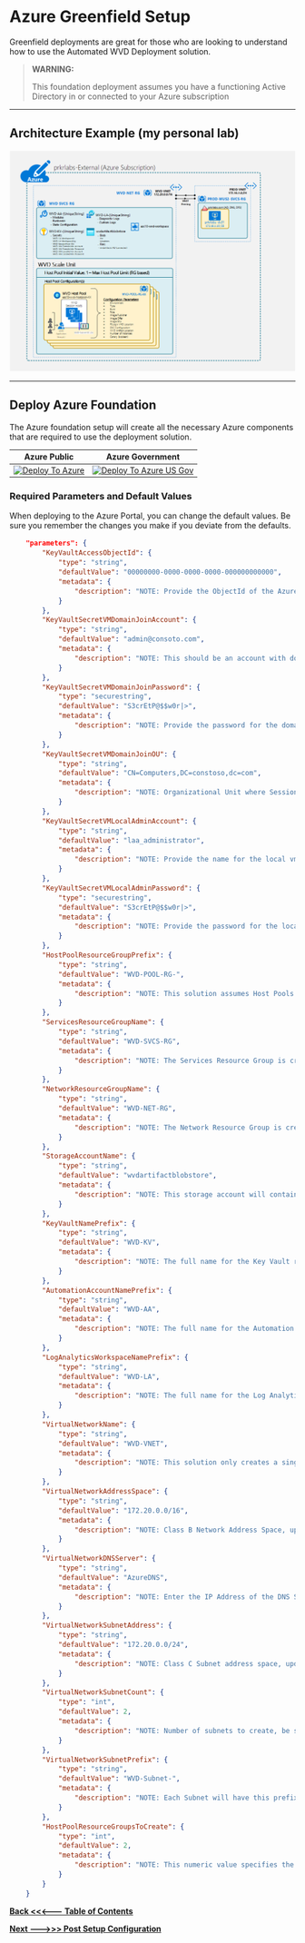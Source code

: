 # Azure Greenfield Setup

Greenfield deployments are great for those who are looking to understand how to use the Automated WVD Deployment solution.

> **WARNING:**
> 
> This foundation deployment assumes you have a functioning Active Directory in or connected to your Azure subscription

---

## Architecture Example (my personal lab)

![WVD-Architecture](/Docs/_media/WVD-Architecture.png)

---

## Deploy Azure Foundation

The Azure foundation setup will create all the necessary Azure components that are required to use the deployment solution.

**Azure Public** | **Azure Government**
--- | ---
[![Deploy To Azure](https://aka.ms/deploytoazurebutton)](https://portal.azure.com/#create/Microsoft.Template/uri/https%3A%2F%2Fraw.githubusercontent.com%2Fmsft-jasonparker%2FAutomated-WVD-Deployment%2Fdev-test%2FSetup%2FDeploy-WVD-Foundation.json) | [![Deploy To Azure US Gov](https://aka.ms/deploytoazuregovbutton)](https://portal.azure.us/#create/Microsoft.Template/uri/https%3A%2F%2Fraw.githubusercontent.com%2Fmsft-jasonparker%2FAutomated-WVD-Deployment%2Fdev-test%2FSetup%2FDeploy-WVD-Foundation.json)

### Required Parameters and Default Values

When deploying to the Azure Portal, you can change the default values. Be sure you remember the changes you make if you deviate from the defaults.

```JSON
    "parameters": {
        "KeyVaultAccessObjectId": {
            "type": "string",
            "defaultValue": "00000000-0000-0000-0000-000000000000",
            "metadata": {
                "description": "NOTE: Provide the ObjectId of the Azure AD user or group that will be given access to the Key Vault secrets"
            }
        },
        "KeyVaultSecretVMDomainJoinAccount": {
            "type": "string",
            "defaultValue": "admin@consoto.com",
            "metadata": {
                "description": "NOTE: This should be an account with domain join rights in your AD domain"
            }
        },
        "KeyVaultSecretVMDomainJoinPassword": {
            "type": "securestring",
            "defaultValue": "S3crEtP@$$w0r|>",
            "metadata": {
                "description": "NOTE: Provide the password for the domain join account"
            }
        },
        "KeyVaultSecretVMDomainJoinOU": {
            "type": "string",
            "defaultValue": "CN=Computers,DC=constoso,dc=com",
            "metadata": {
                "description": "NOTE: Organizational Unit where Session Host computer accounts are created"
            }
        },
        "KeyVaultSecretVMLocalAdminAccount": {
            "type": "string",
            "defaultValue": "laa_administrator",
            "metadata": {
                "description": "NOTE: Provide the name for the local vm administrator account"
            }
        },        
        "KeyVaultSecretVMLocalAdminPassword": {
            "type": "securestring",
            "defaultValue": "S3crEtP@$$w0r|>",
            "metadata": {
                "description": "NOTE: Provide the password for the local vm administrator account"
            }
        },
        "HostPoolResourceGroupPrefix": {
            "type": "string",
            "defaultValue": "WVD-POOL-RG-",
            "metadata": {
                "description": "NOTE: This solution assumes Host Pools will be contained in their own Resource Groups"
            }
        },
        "ServicesResourceGroupName": {
            "type": "string",
            "defaultValue": "WVD-SVCS-RG",
            "metadata": {
                "description": "NOTE: The Services Resource Group is created for non-WVD resources"
            }
        },
        "NetworkResourceGroupName": {
            "type": "string",
            "defaultValue": "WVD-NET-RG",
            "metadata": {
                "description": "NOTE: The Network Resource Group is created for all network resources"
            }
        },
        "StorageAccountName": {
            "type": "string",
            "defaultValue": "wvdartifactblobstore",
            "metadata": {
                "description": "NOTE: This storage account will contain blob containers for DSC configuration, ARM templates, and file shares for WVD profiles"
            }
        },
        "KeyVaultNamePrefix": {
            "type": "string",
            "defaultValue": "WVD-KV",
            "metadata": {
                "description": "NOTE: The full name for the Key Vault resource will include a unique string appended to the end"
            }
        },
        "AutomationAccountNamePrefix": {
            "type": "string",
            "defaultValue": "WVD-AA",
            "metadata": {
                "description": "NOTE: The full name for the Automation Account resource will include a unique string appended to the end"
            }
        },
        "LogAnalyticsWorkspaceNamePrefix": {
            "type": "string",
            "defaultValue": "WVD-LA",
            "metadata": {
                "description": "NOTE: The full name for the Log Analytics resource will include a unique string appended to the end"
            }
        },
        "VirtualNetworkName": {
            "type": "string",
            "defaultValue": "WVD-VNET",
            "metadata": {
                "description": "NOTE: This solution only creates a single Virtual Network, update the AddressSpace parameter to use an alternate address"
            }
        },
        "VirtualNetworkAddressSpace": {
            "type": "string",
            "defaultValue": "172.20.0.0/16",
            "metadata": {
                "description": "NOTE: Class B Network Address Space, update to any private IP address space"
            }
        },
        "VirtualNetworkDNSServer": {
            "type": "string",
            "defaultValue": "AzureDNS",
            "metadata": {
                "description": "NOTE: Enter the IP Address of the DNS Server to be used in the WVD-VNET or use AzureDNS"
            }
        },
        "VirtualNetworkSubnetAddress": {
            "type": "string",
            "defaultValue": "172.20.0.0/24",
            "metadata": {
                "description": "NOTE: Class C Subnet address space, update to any private IP address space"
            }
        },
        "VirtualNetworkSubnetCount": {
            "type": "int",
            "defaultValue": 2,
            "metadata": {
                "description": "NOTE: Number of subnets to create, be sure that the VNET and Subnets fit correctly. Additional subnets will be incremented numerically."
            }
        },
        "VirtualNetworkSubnetPrefix": {
            "type": "string",
            "defaultValue": "WVD-Subnet-",
            "metadata": {
                "description": "NOTE: Each Subnet will have this prefix and have an incremented 2-digit numeric value assigned (i.e. 01, 02, 03, etc.)"
            }
        },
        "HostPoolResourceGroupsToCreate": {
            "type": "int",
            "defaultValue": 2,
            "metadata": {
                "description": "NOTE: This numeric value specifies the number of Resource Groups to create based on the number of Host Pool you plan to deploy"
            }
        }
    }
```

[**Back <<<--- Table of Contents**](../../README.md)

[**Next --->>> Post Setup Configuration**](Post-Setup-Configuration.md)